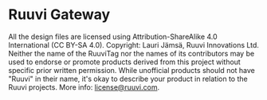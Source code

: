 # Ruuvi Gateway

All the design files are licensed using Attribution-ShareAlike 4.0 International (CC BY-SA 4.0). Copyright: Lauri Jämsä, Ruuvi Innovations Ltd. Neither the name of the RuuviTag nor the names of its contributors may be used to endorse or promote products derived from this project without specific prior written permission. While unofficial products should not have "Ruuvi" in their name, it's okay to describe your product in relation to the Ruuvi projects. More info: license@ruuvi.com.
